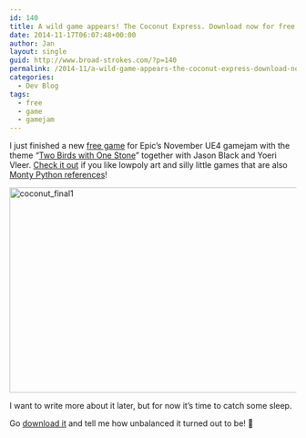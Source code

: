 ```yaml
---
id: 140
title: A wild game appears! The Coconut Express. Download now for free!
date: 2014-11-17T06:07:48+00:00
author: Jan
layout: single
guid: http://www.broad-strokes.com/?p=140
permalink: /2014-11/a-wild-game-appears-the-coconut-express-download-now-for-free/
categories:
  - Dev Blog
tags:
  - free
  - game
  - gamejam
---
```

I just finished a new [free game](/games/gamejams/the-coconut-express/ "The Coconut Express") for Epic&#8217;s November UE4 gamejam with the theme &#8220;<a href="https://forums.unrealengine.com/showthread.php?51313-NOVEMBER-GAME-JAM-Win-Subscription-Time!-Theme-Announced-on-Thursday-s-Twitch-Stream" target="_blank">Two Birds with One Stone</a>&#8221; together with Jason Black and Yoeri Vleer. <a title="The Coconut Express" href="/games/gamejams/the-coconut-express/">Check it out</a> if you like lowpoly art and silly little games that are also <a href="https://www.youtube.com/watch?v=JHFXG3r_0B8" target="_blank">Monty Python references</a>!

[<img class="aligncenter wp-image-130 size-large" src="http://www.broad-strokes.com/images/wp-content/uploads/2014/11/coconut_final1-1024x576.jpg" alt="coconut_final1" width="640" height="360" srcset="http://www.broad-strokes.com/images/wp-content/uploads/2014/11/coconut_final1-1024x576.jpg 1024w, http://www.broad-strokes.com/images/wp-content/uploads/2014/11/coconut_final1-300x169.jpg 300w" sizes="(max-width: 640px) 100vw, 640px" />](/games/the-coconut-express/)

I want to write more about it later, but for now it&#8217;s time to catch some sleep.

Go <a title="The Coconut Express" href="/games/gamejams/the-coconut-express/">download it</a> and tell me how unbalanced it turned out to be! 🙂

&nbsp;